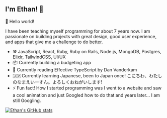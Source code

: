 ## I'm Ethan! :wave:

🎊 Hello world!

I have been teaching myself programming for about 7 years now. I am passionate on building projects with great design, good user experience, and apps that give me a challenge to do better.

- :hammer_and_pick: JavaScript, React, Ruby, Ruby on Rails, Node.js, MongoDB, Postgres, Elixir, TailwindCSS, UI/UX
- :package: Currently building a budgeting app
- :book: Currently reading Effective TypeScript by Dan Vanderkam
- 🇯🇵 Currently learning Japanese, been to Japan once! こにちわ、わたしのなまえいーすん。よろしくおねがいします!
- ⚡ Fun fact! How I started programming was I went to a website and saw a cool animation and just Googled how to do that and years later... I am still Googling.

[![Ethan's GitHub stats](https://github-readme-stats.vercel.app/api?username=moffatethan)](https://github.com/anuraghazra/github-readme-stats)
